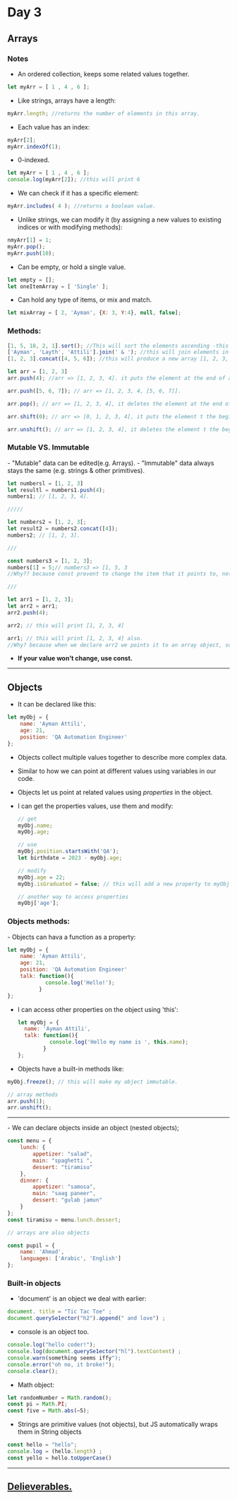 <h1>Day 3</h1>

<h2>Arrays</h2>

<h3>Notes</h3>

- An ordered collection, keeps some related values together.

```javascript
let myArr = [ 1 , 4 , 6 ];
```

- Like strings, arrays have a length:

```javascript
myArr.length; //returns the number of elements in this array.
```

- Each value has an index:

```javascript
myArr[2];
myArr.indexOf(1);
```

- 0-indexed.

```javascript
let myArr = [ 1 , 4 , 6 ];
console.log(myArr[2]); //this will print 6
```

- We can check if it has a specific element:

```javascript
myArr.includes( 4 ); //returns a boolean value.
```

- Unlike strings, we can modify it (by assigning a new values to existing indices or with modifying methods):

```javascript
nmyArr[1] = 1;
myArr.pop();
myArr.push(10);
```

- Can be empty, or hold a single value.

```javascript
let empty = [];
let oneItemArray = [ 'Single' ];
```
  
- Can hold any type of items, or mix and match.

```javascript
let mixArray = [ 2, 'Ayman', {X: 3, Y:4}, null, false];
```

<h3>Methods:</h3>

```javascript
[1, 5, 18, 2, 1].sort(); //This will sort the elements ascending -this will sort them as a strings-.
['Ayman', 'Layth', 'Attili'].join(' & '); //this will join elements in one string and put & between them.
[1, 2, 3].concat([4, 5, 6]); //this will produce a new array [1, 2, 3, 4, 5, 6].

let arr = [1, 2, 3]
arr.push(4); //arr => [1, 2, 3, 4]. it puts the element at the end of array.

arr.push([5, 6, 7]); // arr => [1, 2, 3, 4, [5, 6, 7]].

arr.pop(); // arr => [1, 2, 3, 4], it deletes the element at the end of array.

arr.shift(0); // arr => [0, 1, 2, 3, 4], it puts the element t the beginning of array.

arr.unshift(); // arr => [1, 2, 3, 4], it deletes the element t the beginning of array.
```

<h3>Mutable VS. Immutable</h3>
- "Mutable" data can be edited(e.g. Arrays).
- "Immutable" data always stays the same (e.g. strings & other primitives).

```javascript
let numbersl = [1, 2, 3]
let resultl = numbers1.push(4);
numbers1; // [1, 2, 3, 4].

/////

let numbers2 = [1, 2, 3[;
let result2 = numbers2.concat([4]);
numbers2; // [1, 2, 3].

///

const numbers3 = [1, 2, 3];
numbers[1] = 5;// numbers3 => [1, 5, 3
//Why?? because const prevent to change the item that it points to, not the value of it;

///

let arr1 = [1, 2, 3];
let arr2 = arr1;
arr2.push(4);

arr2; // this will print [1, 2, 3, 4]

arr1; // this will print [1, 2, 3, 4] also.
//Why? because when we declare arr2 we points it to an array object, so any change on arr2 will change the array that ut poibts to -the same array that arr1 points to-.
```
- <b>If your value won't change, use const.</b>

<hr>

<h2>Objects</h2>

- It can be declared like this:

```javascript
let myObj = {
    name: 'Ayman Attili',
    age: 21,
    position: 'QA Automation Engineer'
};
```

- Objects collect multiple values together to describe more complex data.
- Similar to how we can point at different values using variables in our code.
- Objects let us point at related values using *properties* in the object.
- I can get the properties values, use them and modify:

  ```javascript
  // get
  myObj.name;
  myObj.age;

  // use
  myObj.position.startsWith('QA');
  let birthdate = 2023 - myObj.age;

  // modify
  myObj.age = 22;
  myObj.isGraduated = false; // this will add a new property to myObj.

  // another way to access properties
  myObj['age'];
  ```

<h3>Objects methods:</h3>
- Objects can hava a function as a property:

```javascript
let myObj = {
    name: 'Ayman Attili',
    age: 21,
    position: 'QA Automation Engineer'
    talk: function(){
            console.log('Hello!');
          }
};
```

- I can access other properties on the object using 'this':

  ```javascript
  let myObj = {
    name: 'Ayman Attili',
    talk: function(){
            console.log('Hello my name is ', this.name);
          }
  };
  ```

- Objects have a built-in methods like:

```javascript
myObj.freeze(); // this will make my object immutable.

// array methods
arr.push(1);
arr.unshift();
```

<hr>
- We can declare objects inside an object (nested objects);

```javascript
const menu = {
    lunch: {
        appetizer: "salad",
        main: "spaghetti ",
        dessert: "tiramisu"
    },
    dinner: {
        appetizer: "samosa",
        main: "saag paneer",
        dessert: "gulab jamun"
    }
};
const tiramisu = menu.lunch.dessert;

// arrays are also objects

const pupil = {
    name: 'Ahmad',
    languages: ['Arabic', 'English']
};
```

<h3>Built-in objects</h3>

- 'document' is an object we deal with earlier:

```javascript
document. title = "Tic Tac Toe" ;
document.querySe1ector("h2").append(" and love") ;
```

- console is an object too.

```javascript
console.log("hello coder!");
console.log(document.querySe1ector("hl").textContent) ;
console.warn(something seems iffy");
console.error("oh no, it broke!");
console.clear();
```

- Math object:

```javascript
let randomNumber = Math.random();
const pi = Math.PI;
const five = Math.abs(—5);
```

- Strings are primitive values (not objects), but JS automatically wraps them in String objects

```javascript
const hello = "hello";
console.log = (hello.length) ;
const yello = hello.toUpperCase() 
```

<hr>

## [Delieverables.](https://github.com/AymanAttili/Mastering-JavaScript-in-20-Days/blob/main/Delieverables/Day3.md)
